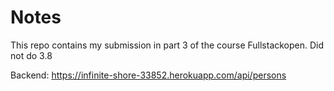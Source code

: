 # Notes

This repo contains my submission in part 3 of the course Fullstackopen.
Did not do 3.8

Backend: <https://infinite-shore-33852.herokuapp.com/api/persons>
